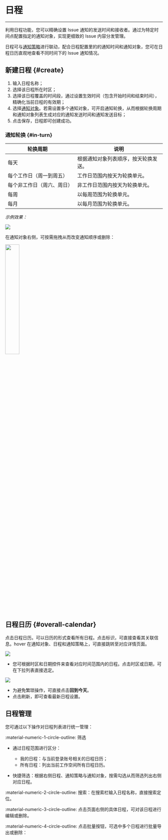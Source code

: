 # 日程
---

利用日程功能，您可以精确设置 Issue 通知的发送时间和接收者。通过为特定时间点配置指定的通知对象，实现更细致的 Issue 内容分发管理。

日程可与[通知策略](./config-manag/strategy.md)进行联动，配合日程配置里的的通知时间和通知对象，您可在日程日历直观地查看不同时间下的 Issue 通知情况。

## 新建日程 {#create}


1. 输入日程名称；
2. 选择该日程所在时区；
3. 选择该日程覆盖的时间段，通过设置生效时间（包含开始时间和结束时间），精确化当前日程的有效期；
4. 选择[通知对象](../monitoring/notify-object.md)。若需设置多个通知对象，可开启通知轮换，从而根据轮换周期和通知对象列表生成对应的通知发送时间和通知发送目标；
5. 点击保存，日程即可创建成功。

### 通知轮换 {#in-turn}

| <div style="width: 190px">轮换周期</div>  | 说明 |
| --- | --- |
| 每天  | 根据通知对象列表顺序，按天轮换发送。 |
|   每个工作日（周一到周五）  | 工作日范围内按天为轮换单元。 |
|   每个非工作日（周六、周日）  | 非工作日范围内按天为轮换单元。 |
| 每周  | 以每周范围为轮换单元。 |
| 每月  | 以每月范围为轮换单元。 |

*示例效果：*

![](img/calendar-1.png)

在通知对象右侧，可按需拖拽从而改变通知顺序或删除：

<img src="../img/calendar-2.png" width="30%" >

## 日程日历 {#overall-calendar}

点击日程日历。可以日历的形式查看所有日程。点击标识，可直接查看其关联信息。hover 在通知对象、日程和通知策略上，可直接跳转至对应详情页面。

![](img/calendar-6.gif)

- 您可根据时区和日期控件来查看对应时间范围内的日程。点击时区或日期，可在下拉列表直接选定。

![](img/calendar-5.png)

- 为避免繁琐操作，可直接点击**回到今天**。
- 点击刷新，即可查看最新日程设置。

## 日程管理

您可通过以下操作对日程列表进行统一管理：

:material-numeric-1-circle-outline: 筛选


- 通过日程范围进行区分：
    
    - 我的日程：与当前登录账号相关的日程日历；
    - 所有日程：列出当前工作空间所有日程日历。

- 快捷筛选：根据右侧日程、通知策略与通知对象，按需勾选从而筛选列出右侧对应日程。


:material-numeric-2-circle-outline: 搜索：在搜索栏输入日程名称，直接搜索定位。

:material-numeric-3-circle-outline: 点击页面右侧的具体日程，可对该日程进行编辑或删除。


:material-numeric-4-circle-outline: 点击批量按钮，可选中多个日程进行批量导出或删除：




